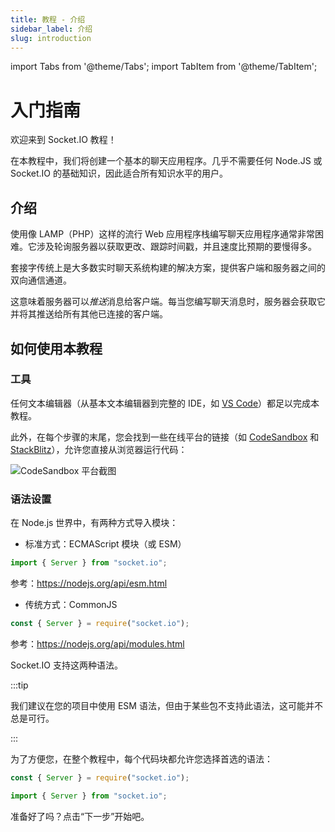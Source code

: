 ```yaml
---
title: 教程 - 介绍
sidebar_label: 介绍
slug: introduction
---
```


import Tabs from '@theme/Tabs';
import TabItem from '@theme/TabItem';

# 入门指南

欢迎来到 Socket.IO 教程！

在本教程中，我们将创建一个基本的聊天应用程序。几乎不需要任何 Node.JS 或 Socket.IO 的基础知识，因此适合所有知识水平的用户。

## 介绍

使用像 LAMP（PHP）这样的流行 Web 应用程序栈编写聊天应用程序通常非常困难。它涉及轮询服务器以获取更改、跟踪时间戳，并且速度比预期的要慢得多。

套接字传统上是大多数实时聊天系统构建的解决方案，提供客户端和服务器之间的双向通信通道。

这意味着服务器可以*推送*消息给客户端。每当您编写聊天消息时，服务器会获取它并将其推送给所有其他已连接的客户端。

## 如何使用本教程

### 工具

任何文本编辑器（从基本文本编辑器到完整的 IDE，如 [VS Code](https://code.visualstudio.com/)）都足以完成本教程。

此外，在每个步骤的末尾，您会找到一些在线平台的链接（如 [CodeSandbox](https://codesandbox.io) 和 [StackBlitz](https://stackblitz.com)），允许您直接从浏览器运行代码：

![CodeSandbox 平台截图](/images/codesandbox.png)

### 语法设置

在 Node.js 世界中，有两种方式导入模块：

- 标准方式：ECMAScript 模块（或 ESM）

```js
import { Server } from "socket.io";
```

参考：https://nodejs.org/api/esm.html

- 传统方式：CommonJS

```js
const { Server } = require("socket.io");
```

参考：https://nodejs.org/api/modules.html

Socket.IO 支持这两种语法。

:::tip

我们建议在您的项目中使用 ESM 语法，但由于某些包不支持此语法，这可能并不总是可行。

:::

为了方便您，在整个教程中，每个代码块都允许您选择首选的语法：

<Tabs groupId="lang">
  <TabItem value="cjs" label="CommonJS" default>

```js
const { Server } = require("socket.io");
```

  </TabItem>
  <TabItem value="mjs" label="ES modules">

```js
import { Server } from "socket.io";
```

  </TabItem>
</Tabs>

准备好了吗？点击“下一步”开始吧。